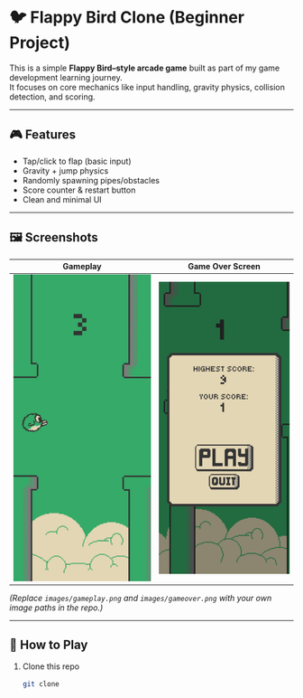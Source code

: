 # 🐦 Flappy Bird Clone (Beginner Project)

This is a simple **Flappy Bird–style arcade game** built as part of my game development learning journey.  
It focuses on core mechanics like input handling, gravity physics, collision detection, and scoring.  

---

## 🎮 Features
- Tap/click to flap (basic input)
- Gravity + jump physics
- Randomly spawning pipes/obstacles
- Score counter & restart button
- Clean and minimal UI

---

## 🖼️ Screenshots

| Gameplay | Game Over Screen |
|----------|------------------|
| ![Gameplay Screenshot](images/gameplay.png) | ![Game Over Screenshot](images/gameover.png) |

*(Replace `images/gameplay.png` and `images/gameover.png` with your own image paths in the repo.)*

---

## 🚀 How to Play
1. Clone this repo  
   ```bash
   git clone 
